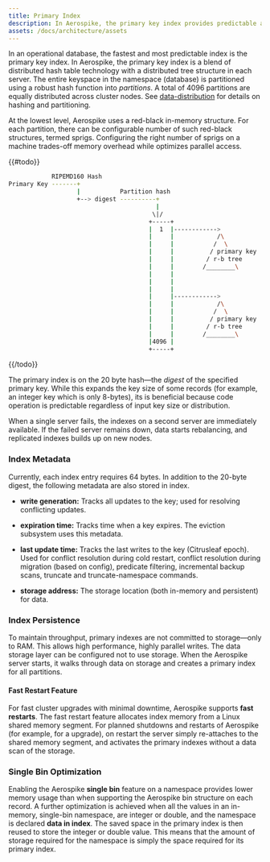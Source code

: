 ```yaml
---
title: Primary Index
description: In Aerospike, the primary key index provides predictable and fast access to database row information.
assets: /docs/architecture/assets
---
```


In an operational database, the fastest and most predictable index is the primary key index. In Aerospike, the primary key index is a blend of distributed hash table technology with a distributed tree structure in each server. The entire keyspace in the namespace (database) is partitioned using a robust hash function into *partitions*. A total of 4096 partitions are equally distributed across cluster nodes. See [data-distribution](/docs/architecture/data-distribution.html) for details on hashing and partitioning.

At the lowest level, Aerospike uses a red-black in-memory structure. For each partition, there can be configurable number of such red-black structures, termed sprigs.  Configuring the right number of sprigs on a machine trades-off memory overhead while optimizes parallel access.

{{#todo}}
```bash
            RIPEMD160 Hash         
Primary Key -------+ 
                   |           Partition hash
                   +--> digest ----------+
                                         |
                                        \|/ 
                                       +-----+
                                       |  1  |------------> 
                                       |     |            /\
                                       |     |           /  \
                                       |     |          / primary key
                                       |     |         / r-b tree
                                       |     |        /________\
                                       |     |
                                       |     |
                                       |     |
                                       |     |------------> 
                                       |     |            /\
                                       |     |           /  \
                                       |     |          / primary key
                                       |     |         / r-b tree
                                       |     |        /________\
                                       |4096 | 
                                       +-----+
```
{{/todo}}

The primary index is on the 20 byte hash&mdash;the *digest* of the specified primary key. While this expands the key size of some records (for example, an integer key which is only 8-bytes), its is beneficial because code operation is predictable regardless of input key size or distribution.

When a single server fails, the indexes on a second server are immediately available. If the failed server remains down, data starts rebalancing, and replicated indexes builds up on new nodes.

### Index Metadata

Currently, each index entry requires 64 bytes. In addition to the 20-byte digest, the following metadata are also stored in index.

- **write generation:** Tracks all updates to the key; used for resolving conflicting updates.

- **expiration time:** Tracks time when a key expires. The eviction subsystem uses this metadata.

- **last update time:** Tracks the last writes to the key (Citrusleaf epoch). Used for conflict resolution during cold restart, conflict resolution during migration (based on config), predicate filtering, incremental backup scans, truncate and truncate-namespace commands.

- **storage address:** The  storage location (both in-memory and persistent) for data.

### Index Persistence

To maintain throughput, primary indexes are not committed to storage&mdash;only to RAM. This allows high performance, highly parallel writes. The data storage layer can be configured not to use storage. When the Aerospike server starts, it walks through data on storage and creates a primary index for all partitions.

#### Fast Restart Feature

For fast cluster upgrades with minimal downtime, Aerospike supports **fast restarts**.  The fast restart feature allocates index memory from a Linux shared memory segment. For planned shutdowns and restarts of Aerospike (for example, for a upgrade), on restart the server simply re-attaches to the shared memory segment, and activates the primary indexes without a data scan of the storage.

### Single Bin Optimization

Enabling the Aerospike **single bin** feature on a namespace provides lower memory usage than when supporting the Aerospike bin structure on each record. A further optimization is achieved when all the values in an in-memory, single-bin namespace, are integer or double, and the namespace is declared **data in index**. The saved space in the primary index is then reused to store the integer or double value. This means that the amount of storage required for the namespace is simply the space required for its primary index.

